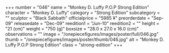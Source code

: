 +++
number = "046"
name = "Monkey D. Luffy P.O.P Strong Edition"
character = "Monkey D. Luffy"
category = "Strong Edition"
subcategory = ""
sculptor = "Black Sabbath"
officialprice = "5985 ¥"
preorderdate = "Sep-09"
releasedate = "Dec-09"
reedition1 = "Jun-10"
reedition2 = ""
height = "21 (cm)"
weight = "750 (g)"
boxsize = "28.0 x 27.0 x 16.0 (cm)"
observations = ""
image = "/onepiecefigures/images/poster/full/046.jpg"
thumb = "/onepiecefigures/images/poster/thumb/046.jpg"
alt = "Monkey D. Luffy P.O.P Strong Edition"
class = "strong-edition"
+++
